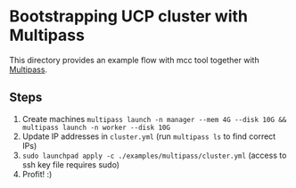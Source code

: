 # Bootstrapping UCP cluster with Multipass

This directory provides an example flow with mcc tool together with [Multipass](http://multipass.run/).

## Steps

1. Create machines `multipass launch -n manager --mem 4G --disk 10G && multipass launch -n worker --disk 10G`
2. Update IP addresses in `cluster.yml` (run `multipass ls` to find correct IPs)
3. `sudo launchpad apply -c ./examples/multipass/cluster.yml` (access to ssh key file requires sudo)
4. Profit! :)
